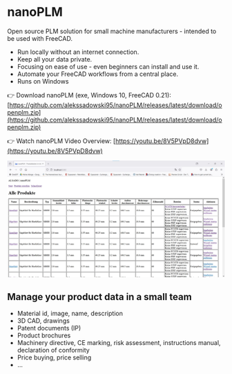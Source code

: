# nanoPLM
Open source PLM solution for small machine manufacturers - intended to be used with FreeCAD.
- Run locally without an internet connection.
- Keep all your data private.
- Focusing on ease of use - even beginners can install and use it.
- Automate your FreeCAD workflows from a central place.
- Runs on Windows

:point_right: Download nanoPLM (exe, Windows 10, FreeCAD 0.21): 
[https://github.com/alekssadowski95/nanoPLM/releases/latest/download/openplm.zip](https://github.com/alekssadowski95/nanoPLM/releases/latest/download/openplm.zip)

:point_right: Watch nanoPLM Video Overview: 
[https://youtu.be/8V5PVpD8dvw](https://youtu.be/8V5PVpD8dvw)



![nanoplm-screenshot-produktuebersicht-2.jpg](nanoplm-screenshot-produktuebersicht-2.jpg)



## Manage your product data in a small team
- Material id, image, name, description
- 3D CAD, drawings
- Patent documents (IP)
- Product brochures
- Machinery directive, CE marking, risk assessment, instructions manual, declaration of conformity
- Price buying, price selling
- ...
